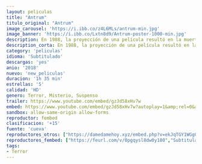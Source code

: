 ```yaml
---
layout: peliculas
title: "Antrum"
titulo_original: "Antrum"
image_carousel: 'https://i.ibb.co/z4L6MLs/antrum-min.jpg'
image_banner: 'https://i.ibb.co/Lxtn8d9/Antrum-poster-1000-min.jpg'
description: En 1988, la proyección de una película resultó en la muerte de cincuenta y seis personas cuando el cine de Budapest donde tenía lugar la premiere prendió en llamas. Desde entonces, es un título maldito, marcado a fuego por la tragedia. Ahora, se ha encontrado un nuevo negativo y se está restaurando una nueva copia, la película más mortal de la historia está lista para el reestreno.
description_corta: En 1988, la proyección de una película resultó en la muerte de cincuenta y seis personas cuando el cine de Budapest donde tenía lugar la premiere prendió en llamas. Desde entonces, es un título maldito, marcado a...
category: 'peliculas'
idioma: 'Subtitulado'
descargas: 'yes'
anio: '2018'
nuevo: 'new_peliculas'
duracion: '1h 35 min'
estrellas: '5'
calidad: 'HD'
genero: Terror, Misterio, Suspenso
trailer: https://www.youtube.com/embed/gzJd58xHv7w
embed: https://www.youtube.com/embed/gzJd58xHv7w?autoplay=1&amp;rel=0&amp;hd=1&border=0&wmode=opaque&enablejsapi=1&modestbranding=1&controls=1&showinfo=0
sandbox: allow-same-origin allow-forms
reproductor: fembed
clasificacion: '+15'
fuente: 'cueva'
reproductores_otros: ["https://damedamehoy.xyz/embed.php?v=ekJqTGY1WGg0UlBSK3ZJN3JwUTMyb1hHU3dzTEVjMFdoTE43dzRndTJzWT0=","Subtitulado","https://gdriveplayer.to/embed2.php?link=fZWCTgsaay%252BCJAt4GmdmcAdsoTqEcVGdV0mY4udpN0lDqxmH7Yj262oscmB%252FrjvwvpuYZZWsiiwQs2FarWTGSoQ4QNEREjtc2NL%252Fv%252FqMdHEwX3p3ILUImPNc06zlGgOrwAYxS%252B6UYgY3%252FuY8yeEI2CI58c7CBjc5qloPzDI45GM3qhmah81xgkIR3ssk1YSNI%253D","Subtitulado"]
reproductores_fembed: ["https://feurl.com/v/0pgqysl8dw0y180","Subtitulado","https://feurl.com/v/ny4pkh27rlq3165","Subtitulado","https://www.fembed.com/v/qyx60ue46wry00w","Subtitulado","https://femax20.com/v/qyx60ue46wry00w","Subtitulado"]
tags:
- Terror
---
```



 







